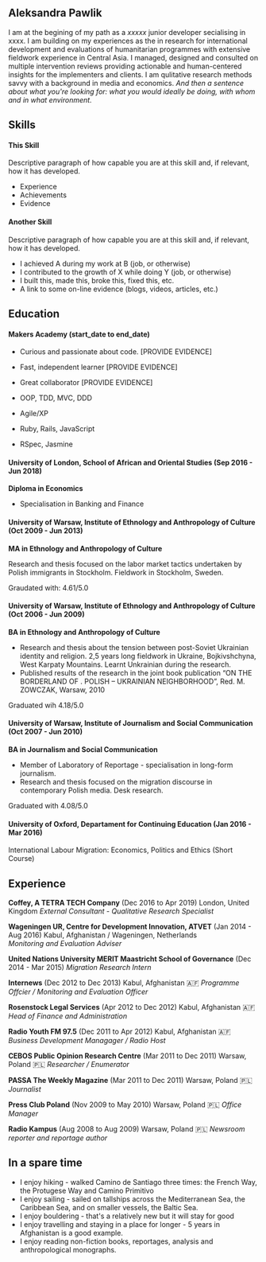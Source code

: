 ## Aleksandra Pawlik 

I am at the begining of my path as a _xxxxx_ junior developer secialising in xxxx. I am building on my experiences as the in research for international development and evaluations of humanitarian programmes with extensive fieldwork experience in Central Asia. I managed, designed and consulted on multiple intervention reviews providing actionable and human-centered insights for the implementers and clients. I am qulitative research methods savvy with a background in media and economics. _And then a sentence about what you're looking for: what you would ideally be doing, with whom and in what environment._

## Skills

#### This Skill

Descriptive paragraph of how capable you are at this skill and, if relevant, how it has developed.

- Experience
- Achievements
- Evidence

#### Another Skill

Descriptive paragraph of how capable you are at this skill and, if relevant, how it has developed.

- I achieved A during my work at B (job, or otherwise)
- I contributed to the growth of X while doing Y (job, or otherwise)
- I built this, made this, broke this, fixed this, etc.
- A link to some on-line evidence (blogs, videos, articles, etc.)

## Education

#### Makers Academy (start_date to end_date)

- Curious and passionate about code. [PROVIDE EVIDENCE]
- Fast, independent learner [PROVIDE EVIDENCE]
- Great collaborator [PROVIDE EVIDENCE]

- OOP, TDD, MVC, DDD
- Agile/XP
- Ruby, Rails, JavaScript
- RSpec, Jasmine

#### University of London, School of African and Oriental Studies (Sep 2016 - Jun 2018)
**Diploma in Economics**
* Specialisation in Banking and Finance

#### University of Warsaw, Institute of Ethnology and Anthropology of Culture (Oct 2009 - Jun 2013)
**MA in Ethnology and Anthropology of Culture**

Research and thesis focused on the labor market tactics undertaken by Polish immigrants in Stockholm. Fieldwork in Stockholm, Sweden. 

Graudated with: 4.61/5.0

#### University of Warsaw, Institute of Ethnology and Anthropology of Culture (Oct 2006 - Jun 2009)
**BA in Ethnology and Anthropology of Culture** 

* Research and thesis about the tension between post-Soviet Ukrainian identity and religion. 2,5 years long fieldwork in Ukraine, Bojkivshchyna, West Karpaty Mountains. Learnt Unkrainian during the research. 
* Published results of the research in the joint book publication “ON THE BORDERLAND OF <NEW EUROPE>. POLISH – UKRAINIAN NEIGHBORHOOD”, Red. M. ZOWCZAK, Warsaw, 2010

Graduated wih 4.18/5.0 

#### University of Warsaw, Institute of Journalism and Social Communication (Oct 2007 - Jun 2010) 
**BA in Journalism and Social Communication**
* Member of Laboratory of Reportage - specialisation in long-form journalism.
* Research and thesis focused on the migration discourse in contemporary Polish media. Desk research.

Graduated with 4.08/5.0

#### University of Oxford, Departament for Continuing Education (Jan 2016 - Mar 2016)

International Labour Migration: Economics, Politics and Ethics (Short Course)

## Experience

**Coffey, A TETRA TECH Company** (Dec 2016 to Apr 2019) London, United Kingdom 
*External Consultant - Qualitative Research Specialist*  

**Wageningen UR, Centre for Development Innovation, ATVET** (Jan 2014 - Aug 2016) Kabul, Afghanistan / Wageningen, Netherlands   
*Monitoring and Evaluation Adviser*  

**United Nations University MERIT Maastricht School of Governance** (Dec 2014 - Mar 2015) 
*Migration Research Intern*

**Internews** (Dec 2012 to Dec 2013) Kabul, Afghanistan :afghanistan:
*Programme Offcier / Monitoring and Evaluation Officer*

**Rosenstock Legal Services** (Apr 2012 to Dec 2012) Kabul, Afghanistan :afghanistan:
*Head of Finance and Administration*

**Radio Youth FM 97.5** (Dec 2011 to Apr 2012) Kabul, Afghanistan :afghanistan:
*Business Development Managager / Radio Host*

**CEBOS Public Opinion Research Centre** (Mar 2011 to Dec 2011) Warsaw, Poland :poland:
*Researcher / Enumerator*

**PASSA The Weekly Magazine** (Mar 2011 to Dec 2011) Warsaw, Poland :poland:
*Journalist*

**Press Club Poland** (Nov 2009 to May 2010) Warsaw, Poland :poland:
*Office Manager*

**Radio Kampus** (Aug 2008 to Aug 2009) Warsaw, Poland :poland:
*Newsroom reporter and reportage author*

## In a spare time
* I enjoy hiking - walked Camino de Santiago three times: the French Way, the Protugese Way and Camino Primitivo
* I enjoy sailing - sailed on tallships across the Mediterranean Sea, the Caribbean Sea, and on smaller vessels, the Baltic Sea. 
* I enjoy bouldering - that's a relatively new but it will stay for good
* I enjoy travelling and staying in a place for longer - 5 years in Afghanistan is a good example. 
* I enjoy reading non-fiction books, reportages, analysis and anthropological monographs. 

